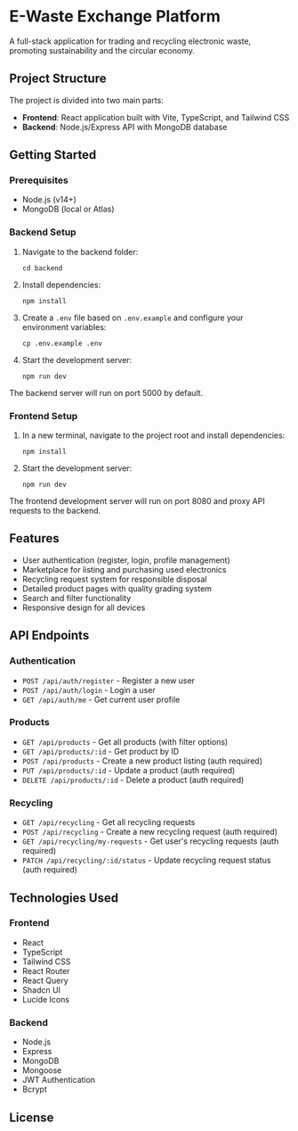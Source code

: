 # E-Waste Exchange Platform

A full-stack application for trading and recycling electronic waste, promoting sustainability and the circular economy.

## Project Structure

The project is divided into two main parts:

- **Frontend**: React application built with Vite, TypeScript, and Tailwind CSS
- **Backend**: Node.js/Express API with MongoDB database

## Getting Started

### Prerequisites

- Node.js (v14+)
- MongoDB (local or Atlas)

### Backend Setup

1. Navigate to the backend folder:
   ```
   cd backend
   ```

2. Install dependencies:
   ```
   npm install
   ```

3. Create a `.env` file based on `.env.example` and configure your environment variables:
   ```
   cp .env.example .env
   ```

4. Start the development server:
   ```
   npm run dev
   ```

The backend server will run on port 5000 by default.

### Frontend Setup

1. In a new terminal, navigate to the project root and install dependencies:
   ```
   npm install
   ```

2. Start the development server:
   ```
   npm run dev
   ```

The frontend development server will run on port 8080 and proxy API requests to the backend.

## Features

- User authentication (register, login, profile management)
- Marketplace for listing and purchasing used electronics
- Recycling request system for responsible disposal
- Detailed product pages with quality grading system
- Search and filter functionality
- Responsive design for all devices

## API Endpoints

### Authentication
- `POST /api/auth/register` - Register a new user
- `POST /api/auth/login` - Login a user
- `GET /api/auth/me` - Get current user profile

### Products
- `GET /api/products` - Get all products (with filter options)
- `GET /api/products/:id` - Get product by ID
- `POST /api/products` - Create a new product listing (auth required)
- `PUT /api/products/:id` - Update a product (auth required)
- `DELETE /api/products/:id` - Delete a product (auth required)

### Recycling
- `GET /api/recycling` - Get all recycling requests
- `POST /api/recycling` - Create a new recycling request (auth required)
- `GET /api/recycling/my-requests` - Get user's recycling requests (auth required)
- `PATCH /api/recycling/:id/status` - Update recycling request status (auth required)

## Technologies Used

### Frontend
- React
- TypeScript
- Tailwind CSS
- React Router
- React Query
- Shadcn UI
- Lucide Icons

### Backend
- Node.js
- Express
- MongoDB
- Mongoose
- JWT Authentication
- Bcrypt

## License

